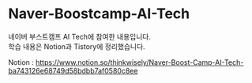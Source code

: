 # Naver-Boostcamp-AI-Tech
네이버 부스트캠프 AI Tech에 참여한 내용입니다.  
학습 내용은 Notion과 Tistory에 정리했습니다.

Notion : https://www.notion.so/thinkwisely/Naver-Boost-Camp-AI-Tech-ba743126e68749d58bdbb7af0580c8ee  
